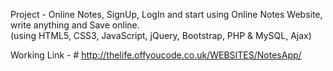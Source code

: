 Project - Online Notes, 
SignUp, LogIn and start using Online Notes Website, write anything and Save online.  
(using HTML5, CSS3, JavaScript, jQuery, Bootstrap, PHP & MySQL, Ajax)

Working Link - # http://thelife.offyoucode.co.uk/WEBSITES/NotesApp/
